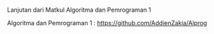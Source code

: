 Lanjutan dari Matkul Algoritma dan Pemrograman 1

Algoritma dan Pemrograman 1 : https://github.com/AddienZakia/Alprog
